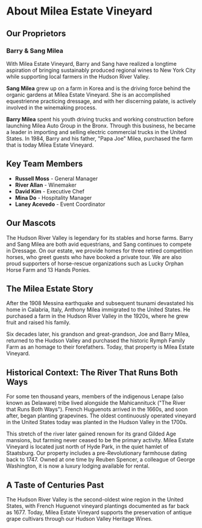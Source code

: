 # About Milea Estate Vineyard

## Our Proprietors

### Barry & Sang Milea

With Milea Estate Vineyard, Barry and Sang have realized a longtime aspiration of bringing sustainably produced regional wines to New York City while supporting local farmers in the Hudson River Valley.

**Sang Milea** grew up on a farm in Korea and is the driving force behind the organic gardens at Milea Estate Vineyard. She is an accomplished equestrienne practicing dressage, and with her discerning palate, is actively involved in the winemaking process.

**Barry Milea** spent his youth driving trucks and working construction before launching Milea Auto Group in the Bronx. Through this business, he became a leader in importing and selling electric commercial trucks in the United States. In 1984, Barry and his father, "Papa Joe" Milea, purchased the farm that is today Milea Estate Vineyard.

## Key Team Members

- **Russell Moss** - General Manager
- **River Allan** - Winemaker
- **David Kim** - Executive Chef
- **Mina Do** - Hospitality Manager
- **Laney Acevedo** - Event Coordinator

## Our Mascots

The Hudson River Valley is legendary for its stables and horse farms. Barry and Sang Milea are both avid equestrians, and Sang continues to compete in Dressage. On our estate, we provide homes for three retired competition horses, who greet guests who have booked a private tour. We are also proud supporters of horse-rescue organizations such as Lucky Orphan Horse Farm and 13 Hands Ponies.

## The Milea Estate Story

After the 1908 Messina earthquake and subsequent tsunami devastated his home in Calabria, Italy, Anthony Milea immigrated to the United States. He purchased a farm in the Hudson River Valley in the 1920s, where he grew fruit and raised his family.

Six decades later, his grandson and great-grandson, Joe and Barry Milea, returned to the Hudson Valley and purchased the historic Rymph Family Farm as an homage to their forefathers. Today, that property is Milea Estate Vineyard.

## Historical Context: The River That Runs Both Ways

For some ten thousand years, members of the indigenous Lenape (also known as Delaware) tribe lived alongside the Mahicannituck ("The River that Runs Both Ways"). French Huguenots arrived in the 1660s, and soon after, began planting grapevines. The oldest continuously operated vineyard in the United States today was planted in the Hudson Valley in the 1700s.

This stretch of the river later gained renown for its grand Gilded Age mansions, but farming never ceased to be the primary activity. Milea Estate Vineyard is located just north of Hyde Park, in the quiet hamlet of Staatsburg. Our property includes a pre-Revolutionary farmhouse dating back to 1747. Owned at one time by Reuben Spencer, a colleague of George Washington, it is now a luxury lodging available for rental.

## A Taste of Centuries Past

The Hudson River Valley is the second-oldest wine region in the United States, with French Huguenot vineyard plantings documented as far back as 1677. Today, Milea Estate Vineyard supports the preservation of antique grape cultivars through our Hudson Valley Heritage Wines.